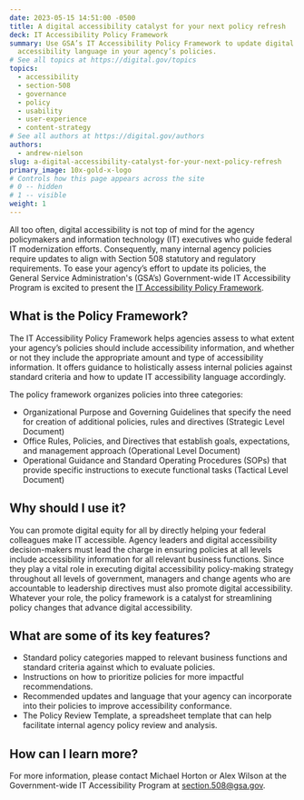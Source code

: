 ```yaml
---
date: 2023-05-15 14:51:00 -0500
title: A digital accessibility catalyst for your next policy refresh
deck: IT Accessibility Policy Framework
summary: Use GSA’s IT Accessibility Policy Framework to update digital
  accessibility language in your agency’s policies.
# See all topics at https://digital.gov/topics
topics:
  - accessibility
  - section-508
  - governance
  - policy
  - usability
  - user-experience
  - content-strategy
# See all authors at https://digital.gov/authors
authors:
  - andrew-nielson
slug: a-digital-accessibility-catalyst-for-your-next-policy-refresh
primary_image: 10x-gold-x-logo
# Controls how this page appears across the site
# 0 -- hidden
# 1 -- visible
weight: 1
---
```

All too often, digital accessibility is not top of mind for the agency policymakers and information technology (IT) executives who guide federal IT modernization efforts. Consequently, many internal agency policies require updates to align with Section 508 statutory and regulatory requirements. To ease your agency’s effort to update its policies, the General Service Administration's (GSA’s) Government-wide IT Accessibility Program is excited to present the [IT Accessibility Policy Framework](https://www.section508.gov/manage/policy-framework/introduction/).

## What is the Policy Framework?

The IT Accessibility Policy Framework helps agencies assess to what extent your agency’s policies should include accessibility information, and whether or not they include the appropriate amount and type of accessibility information. It offers guidance to holistically assess internal policies against standard criteria and how to update IT accessibility language accordingly.

The policy framework organizes policies into three categories:

* Organizational Purpose and Governing Guidelines that specify the need for creation of additional policies, rules and directives (Strategic Level Document)
* Office Rules, Policies, and Directives that establish goals, expectations, and management approach (Operational Level Document)
* Operational Guidance and Standard Operating Procedures (SOPs) that provide specific instructions to execute functional tasks (Tactical Level Document)

## Why should I use it?

You can promote digital equity for all by directly helping your federal colleagues make IT accessible. Agency leaders and digital accessibility decision-makers must lead the charge in ensuring policies at all levels include accessibility information for all relevant business functions. Since they play a vital role in executing digital accessibility policy-making strategy throughout all levels of government, managers and change agents who are accountable to leadership directives must also promote digital accessibility. Whatever your role, the policy framework is a catalyst for streamlining policy changes that advance digital accessibility.

## What are some of its key features?

* Standard policy categories mapped to relevant business functions and standard criteria against which to evaluate policies.
* Instructions on how to prioritize policies for more impactful recommendations.
* Recommended updates and language that your agency can incorporate into their policies to improve accessibility conformance.
* The Policy Review Template, a spreadsheet template that can help facilitate internal agency policy review and analysis.

## How can I learn more?

For more information, please contact Michael Horton or Alex Wilson at the Government-wide IT Accessibility Program at [section.508@gsa.gov](mailto:section.508@gsa.gov).

